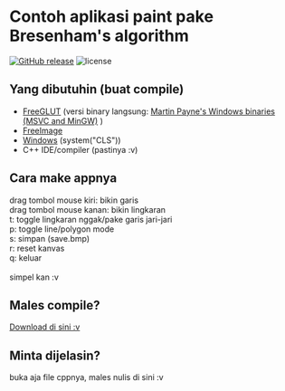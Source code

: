 # Contoh aplikasi paint pake Bresenham's algorithm
[![GitHub release](https://img.shields.io/github/release/Loli-Master/Bresenham-s-Raster-Algorithm.svg)](https://github.com/Loli-Master/Bresenham-s-Raster-Algorithm/releases/) ![license](https://img.shields.io/github/license/Loli-Master/Bresenham-s-Raster-Algorithm.svg)<br>
## Yang dibutuhin (buat compile)
- [FreeGLUT](http://freeglut.sourceforge.net/) (versi binary langsung: [Martin Payne's Windows binaries (MSVC and MinGW)](http://www.transmissionzero.co.uk/software/freeglut-devel/) )
- [FreeImage](http://freeimage.sourceforge.net/)
- [Windows](https://www.microsoft.com/en-us/windows/) (system("CLS"))
- C++ IDE/compiler (pastinya :v)
## Cara make appnya<br>
drag tombol mouse kiri: bikin garis<br>
drag tombol mouse kanan: bikin lingkaran<br>
t: toggle lingkaran nggak/pake garis jari-jari<br>
p: toggle line/polygon mode<br>
s: simpan (save.bmp)<br>
r: reset kanvas<br>
q: keluar<br>
<br>
simpel kan :v

## Males compile?
[Download di sini :v](https://github.com/Loli-Master/Bresenham-s-Raster-Algorithm/releases/)

## Minta dijelasin?
buka aja file cppnya, males nulis di sini :v
